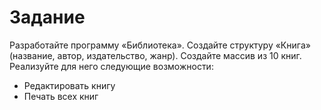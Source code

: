 # Задание

Разработайте программу «Библиотека». Создайте структуру «Книга» (название, автор, издательство, жанр). Создайте массив из 10 книг. Реализуйте для него следующие возможности:
- Редактировать книгу
- Печать всех книг
